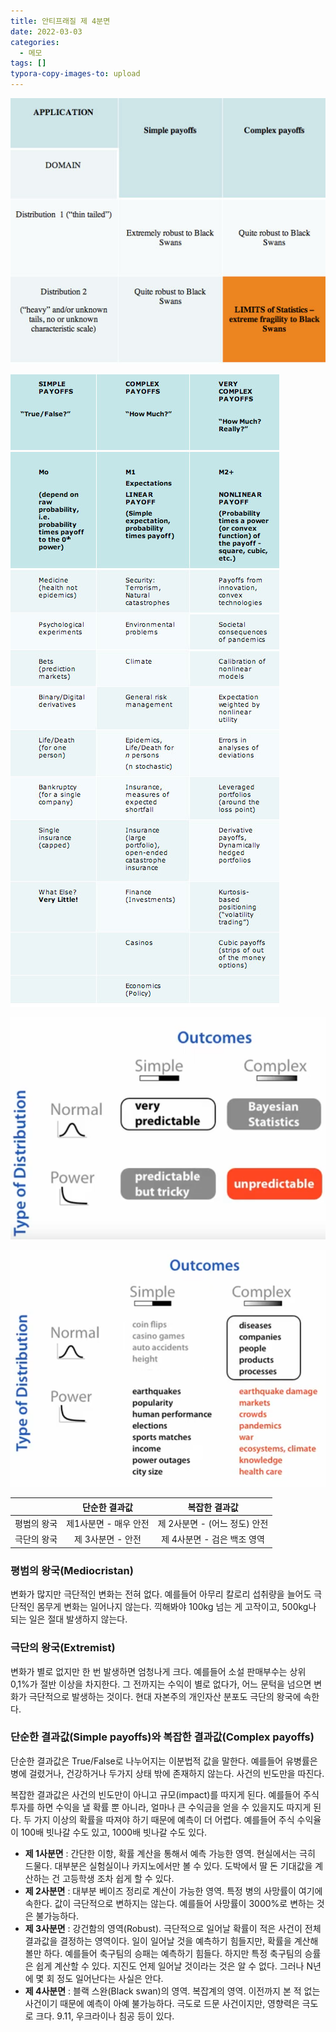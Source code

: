 ```yaml
---
title: 안티프래질 제 4분면
date: 2022-03-03
categories:
  - 메모
tags: []
typora-copy-images-to: upload
---
```

![안티프래질 4분면](https://raw.githubusercontent.com/BK927/blog/main/assets/images/quadrant.jpg)

![안티프래질 복잡도](https://github.com/BK927/blog/blob/img-server/assets/images/payoff.jpg?raw=true)

![나심 탈레브 4분면 예시1](https://github.com/BK927/blog/blob/img-server/assets/images/quadrants_example1.png?raw=true)

![나심 탈레브 4분면 예시2](https://github.com/BK927/blog/blob/img-server/assets/images/quadrants_example2.png?raw=true)

|             |     단순한 결과값     |         복잡한 결과값         |
| ----------- | :-------------------: | :---------------------------: |
| 평범의 왕국 | 제1사분면 - 매우 안전 | 제 2사분면 - (어느 정도) 안전 |
| 극단의 왕국 |   제 3사분면 - 안전   |  제 4사분면 - 검은 백조 영역  |

### 평범의 왕국(Mediocristan)

변화가 많지만 극단적인 변화는 전혀 없다. 예를들어 아무리 칼로리 섭취량을 늘어도 극단적인 몸무게 변화는 일어나지 않는다. 끽해봐야 100kg 넘는 게 고작이고, 500kg나 되는 일은 절대 발생하지 않는다.

### 극단의 왕국(Extremist)

변화가 별로 없지만 한 번 발생하면 엄청나게 크다. 예를들어 소설 판매부수는 상위 0,1%가 절반 이상을 차지한다. 그 전까지는 수익이 별로 없다가, 어느 문턱을 넘으면 변화가 극단적으로 발생하는 것이다. 현대 자본주의 개인자산 분포도 극단의 왕국에 속한다.

### 단순한 결과값(Simple payoffs)와 복잡한 결과값(Complex payoffs)

단순한 결과값은 True/False로 나누어지는 이분법적 값을 말한다. 예를들어 유병률은 병에 걸렸거나, 건강하거나 두가지 상태 밖에 존재하지 않는다. 사건의 빈도만을 따진다.

 복잡한 결과값은 사건의 빈도만이 아니고 규모(impact)를 따지게 된다. 예를들어 주식 투자를 하면 수익을 낼 확률 뿐 아니라, 얼마나 큰 수익금을 얻을 수 있을지도 따지게 된다. 두 가지 이상의 확률을 따져야 하기 때문에 예측이 더 어렵다. 예를들어 주식 수익율이 100배 빗나갈 수도 있고, 1000배 빗나갈 수도 있다.

- **제 1사분면** : 간단한 이항, 확률 계산을 통해서 예측 가능한 영역. 현실에서는 극히 드물다. 대부분은 실험실이나 카지노에서만 볼 수 있다. 도박에서 딸 돈 기대값을 계산하는 건 고등학생 조차 쉽게 할 수 있다.
- **제 2사분면** : 대부분 베이즈 정리로 계산이 가능한 영역. 특정 병의 사망률이 여기에 속한다. 값이 극단적으로 변하지는 않는다. 예를들어 사망률이 3000%로 변하는 것은 불가능하다.
- **제 3사분면** : 강건함의 영역(Robust). 극단적으로 일어날 확률이 적은 사건이 전체 결과값을 결정하는 영역이다. 일이 일어날 것을 예측하기 힘들지만, 확률을 계산해볼만 하다. 예를들어 축구팀의 승패는 예측하기 힘들다. 하지만 특정 축구팀의 승률은 쉽게 계산할 수 있다. 지진도 언제 일어날 것이라는 것은 알 수 없다. 그러나 N년에 몇 회 정도 일어난다는 사실은 안다.
- **제 4사분면** : 블랙 스완(Black swan)의 영역. 복잡계의 영역. 이전까지 본 적 없는 사건이기 때문에 예측이 아예 불가능하다. 극도로 드문 사건이지만, 영향력은 극도로 크다. 9.11, 우크라이나 침공 등이 있다.
